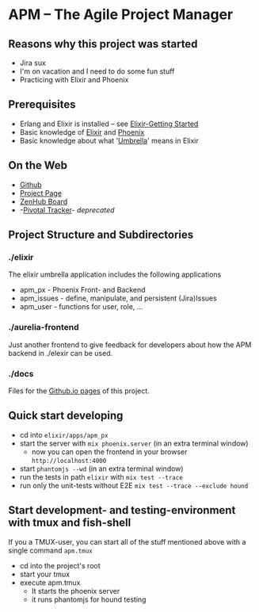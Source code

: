 # APM – The Agile Project Manager

## Reasons why this project was started

  - Jira sux
  - I'm on vacation and I need to do some fun stuff
  - Practicing with Elixir and Phoenix

## Prerequisites

  - Erlang and Elixir is installed – see [Elixir-Getting Started][]
  - Basic knowledge of [Elixir][] and [Phoenix][] 
  - Basic knowledge about what '[Umbrella][]' means in Elixir

## On the Web

  * [Github][]
  * [Project Page][]
  * [ZenHub Board][]
  * -[Pivotal Tracker][]- *_deprecated_*


## Project Structure and Subdirectories

### ./elixir

The elixir umbrella application includes the following applications

  * apm_px - Phoenix Front- and Backend
  * apm_issues - define, manipulate, and persistent (Jira)Issues
  * apm_user - functions for user, role, ...
  
### ./aurelia-frontend

Just another frontend to give feedback for developers about how the APM
backend in ./elexir can be used.
  
### ./docs

Files for the [Github.io pages] of this project.

## Quick start developing 

  * cd into `elixir/apps/apm_px`
  * start the server with `mix phoenix.server` (in an extra terminal window)
    - now you can open the frontend in your browser `http://localhost:4000`
  * start `phantomjs --wd` (in an extra terminal window)
  * run the tests in path `elixir` with `mix test --trace`
  * run only the unit-tests without E2E `mix test --trace --exclude hound`

## Start development- and testing-environment with tmux and fish-shell

If you a TMUX-user, you can start all of the stuff mentioned above with
a single command `apm.tmux`

  * cd into the project's root
  * start your tmux
  * execute apm.tmux
    - It starts the phoenix server
    - it runs phantomjs for hound testing

[Elixir]: https://elixir-lang.org
[Elixir-Getting Started]: https://elixir-lang.org/getting-started/introduction.html
[Phoenix]: http://www.phoenixframework.org
[Umbrella]: https://elixir-lang.org/getting-started/mix-otp/dependencies-and-umbrella-apps.html#umbrella-projects

[Github]: https://github.com/iboard/apm
[Pivotal Tracker]: https://www.pivotaltracker.com/n/projects/2079917

[ZenHub Board]: https://app.zenhub.com/workspace/o/theprogrammingkitchen/apm/boards?repos=98336128
[Project Page]: https://theprogrammingkitchen.github.io/apm/
[Github.io pages]: https://theprogrammingkitchen.github.io/apm/
